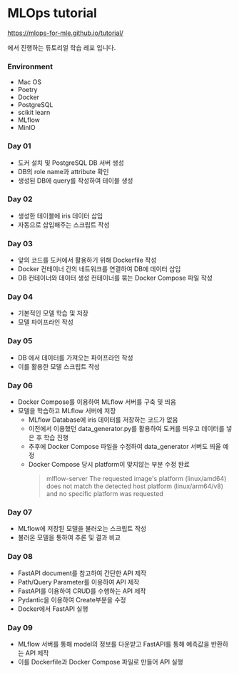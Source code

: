 # MLOps tutorial

https://mlops-for-mle.github.io/tutorial/

에서 진행하는 튜토리얼 학습 레포 입니다.

### Environment

- Mac OS
- Poetry
- Docker
- PostgreSQL
- scikit learn
- MLflow
- MinIO

### Day 01

- 도커 설치 및 PostgreSQL DB 서버 생성
- DB의 role name과 attribute 확인
- 생성된 DB에 query를 작성하여 테이블 생성

### Day 02

- 생성한 테이블에 iris 데이터 삽입
- 자동으로 삽입해주는 스크립트 작성

### Day 03

- 앞의 코드를 도커에서 활용하기 위해 Dockerfile 작성
- Docker 컨테이너 간의 네트워크를 연결하여 DB에 데이터 삽입
- DB 컨테이너와 데이터 생성 컨테이너를 묶는 Docker Compose 파일 작성

### Day 04

- 기본적인 모델 학습 및 저장
- 모델 파이프라인 작성

### Day 05

- DB 에서 데이터를 가져오는 파이프라인 작성
- 이를 활용한 모델 스크립트 작성

### Day 06

- Docker Compose를 이용하여 MLflow 서버를 구축 및 띄움
- 모델을 학습하고 MLflow 서버에 저장
  - MLflow Database에 iris 데이터를 저장하는 코드가 없음
  - 이전에서 이용했던 data_generator.py를 활용하여 도커를 띄우고 데이터를 넣은 후 학습 진행
  - 추후에 Docker Compose 파일을 수정하여 data_generator 서버도 띄울 예정
  - Docker Compose 당시 platform이 맞지않는 부분 수정 완료
    > mlflow-server The requested image's platform (linux/amd64) does not match the detected host platform (linux/arm64/v8) and no specific platform was requested
    >

### Day 07

- MLflow에 저장된 모델을 불러오는 스크립트 작성
- 불러온 모델을 통하여 추론 및 결과 비교

### Day 08

- FastAPI document를 참고하여 간단한 API 제작
- Path/Query Parameter를 이용하여 API 제작
- FastAPI를 이용하여 CRUD를 수행하는 API 제작
- Pydantic을 이용하여 Create부분을 수정
- Docker에서 FastAPI 실행

### Day 09

- MLflow 서버를 통해 model의 정보를 다운받고 FastAPI를 통해 예측값을 반환하는 API 제작
- 이를 Dockerfile과 Docker Compose 파일로 만들어 API 실행